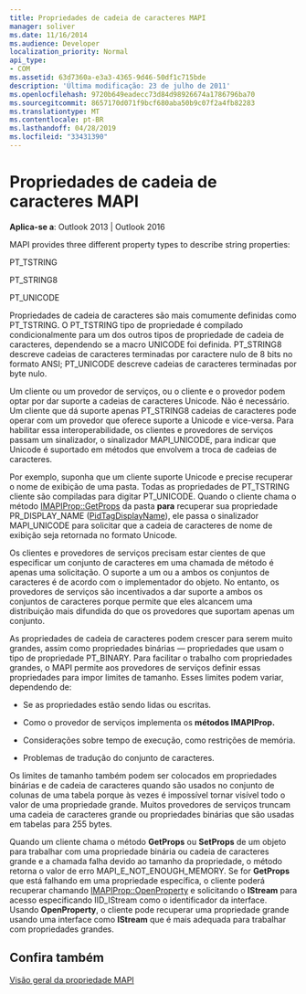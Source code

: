 ```yaml
---
title: Propriedades de cadeia de caracteres MAPI
manager: soliver
ms.date: 11/16/2014
ms.audience: Developer
localization_priority: Normal
api_type:
- COM
ms.assetid: 63d7360a-e3a3-4365-9d46-50df1c715bde
description: 'Última modificação: 23 de julho de 2011'
ms.openlocfilehash: 9720b649eadecc73d84d98926674a1786796ba70
ms.sourcegitcommit: 8657170d071f9bcf680aba50b9c07f2a4fb82283
ms.translationtype: MT
ms.contentlocale: pt-BR
ms.lasthandoff: 04/28/2019
ms.locfileid: "33431390"
---
```

# <a name="mapi-string-properties"></a>Propriedades de cadeia de caracteres MAPI

  
  
**Aplica-se a**: Outlook 2013 | Outlook 2016 
  
MAPI provides three different property types to describe string properties:
  
PT_TSTRING
  
PT_STRING8
  
PT_UNICODE
  
Propriedades de cadeia de caracteres são mais comumente definidas como PT_TSTRING. O PT_TSTRING tipo de propriedade é compilado condicionalmente para um dos outros tipos de propriedade de cadeia de caracteres, dependendo se a macro UNICODE foi definida. PT_STRING8 descreve cadeias de caracteres terminadas por caractere nulo de 8 bits no formato ANSI; PT_UNICODE descreve cadeias de caracteres terminadas por byte nulo. 
  
Um cliente ou um provedor de serviços, ou o cliente e o provedor podem optar por dar suporte a cadeias de caracteres Unicode. Não é necessário. Um cliente que dá suporte apenas PT_STRING8 cadeias de caracteres pode operar com um provedor que oferece suporte a Unicode e vice-versa. Para habilitar essa interoperabilidade, os clientes e provedores de serviços passam um sinalizador, o sinalizador MAPI_UNICODE, para indicar que Unicode é suportado em métodos que envolvem a troca de cadeias de caracteres. 
  
Por exemplo, suponha que um cliente suporte Unicode e precise recuperar o nome de exibição de uma pasta. Todas as propriedades de PT_TSTRING cliente são compiladas para digitar PT_UNICODE. Quando o cliente chama o método [IMAPIProp::GetProps](imapiprop-getprops.md) da pasta **para** recuperar sua propriedade PR_DISPLAY_NAME ([PidTagDisplayName](pidtagdisplayname-canonical-property.md)), ele passa o sinalizador MAPI_UNICODE para solicitar que a cadeia de caracteres de nome de exibição seja retornada no formato Unicode. 
  
Os clientes e provedores de serviços precisam estar cientes de que especificar um conjunto de caracteres em uma chamada de método é apenas uma solicitação. O suporte a um ou a ambos os conjuntos de caracteres é de acordo com o implementador do objeto. No entanto, os provedores de serviços são incentivados a dar suporte a ambos os conjuntos de caracteres porque permite que eles alcancem uma distribuição mais difundida do que os provedores que suportam apenas um conjunto. 
  
As propriedades de cadeia de caracteres podem crescer para serem muito grandes, assim como propriedades binárias — propriedades que usam o tipo de propriedade PT_BINARY. Para facilitar o trabalho com propriedades grandes, o MAPI permite aos provedores de serviços definir essas propriedades para impor limites de tamanho. Esses limites podem variar, dependendo de:
  
- Se as propriedades estão sendo lidas ou escritas.
    
- Como o provedor de serviços implementa os **métodos IMAPIProp.** 
    
- Considerações sobre tempo de execução, como restrições de memória.
    
- Problemas de tradução do conjunto de caracteres. 
    
Os limites de tamanho também podem ser colocados em propriedades binárias e de cadeia de caracteres quando são usados no conjunto de colunas de uma tabela porque às vezes é impossível tornar visível todo o valor de uma propriedade grande. Muitos provedores de serviços truncam uma cadeia de caracteres grande ou propriedades binárias que são usadas em tabelas para 255 bytes. 
  
Quando um cliente chama o método **GetProps** ou **SetProps** de um objeto para trabalhar com uma propriedade binária ou cadeia de caracteres grande e a chamada falha devido ao tamanho da propriedade, o método retorna o valor de erro MAPI_E_NOT_ENOUGH_MEMORY. Se for **GetProps** que está falhando em uma propriedade específica, o cliente poderá recuperar chamando [IMAPIProp::OpenProperty](imapiprop-openproperty.md) e solicitando o **IStream** para acesso especificando IID_IStream como o identificador da interface. Usando **OpenProperty**, o cliente pode recuperar uma propriedade grande usando uma interface como **IStream** que é mais adequada para trabalhar com propriedades grandes. 
  
## <a name="see-also"></a>Confira também



[Visão geral da propriedade MAPI](mapi-property-overview.md)

